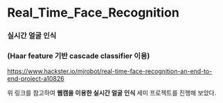 # Real_Time_Face_Recognition

### 실시간 얼굴 인식

###  (Haar feature 기반 cascade classifier 이용)



https://www.hackster.io/mjrobot/real-time-face-recognition-an-end-to-end-project-a10826



위 링크를 참고하여 **웹캠을 이용한 실시간 얼굴 인식** 세미 프로젝트를 진행해 보았다.